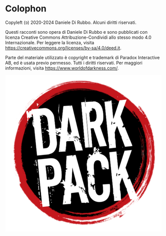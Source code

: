 # Colophon

Copyleft (ɔ) 2020-2024 Daniele Di Rubbo. Alcuni diritti riservati.

Questi racconti sono opera di Daniele Di Rubbo e sono pubblicati con licenza Creative Commons Attribuzione-Condividi allo stesso modo 4.0 Internazionale. Per leggere la licenza, visita <https://creativecommons.org/licenses/by-sa/4.0/deed.it>.

Parte del materiale utilizzato è copyright e trademark di Paradox Interactive AB, ed è usata previo permesso. Tutti i diritti riservati. Per maggiori informazioni, visita <https://www.worldofdarkness.com/>.

![Logo Dark Pack](/immagini/dark-pack.png)
